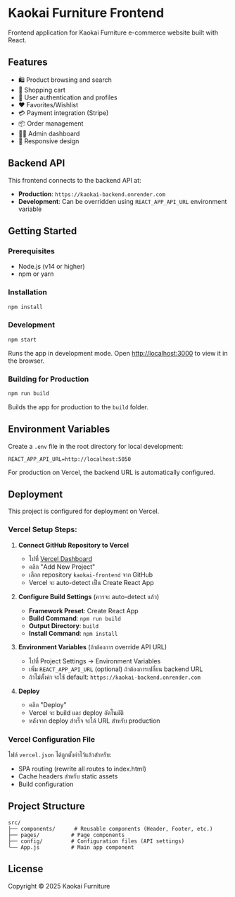 # Kaokai Furniture Frontend

Frontend application for Kaokai Furniture e-commerce website built with React.

## Features

- 🛍️ Product browsing and search
- 🛒 Shopping cart
- 👤 User authentication and profiles
- ❤️ Favorites/Wishlist
- 💳 Payment integration (Stripe)
- 📦 Order management
- 👨‍💼 Admin dashboard
- 📱 Responsive design

## Backend API

This frontend connects to the backend API at:
- **Production**: `https://kaokai-backend.onrender.com`
- **Development**: Can be overridden using `REACT_APP_API_URL` environment variable

## Getting Started

### Prerequisites

- Node.js (v14 or higher)
- npm or yarn

### Installation

```bash
npm install
```

### Development

```bash
npm start
```

Runs the app in development mode. Open [http://localhost:3000](http://localhost:3000) to view it in the browser.

### Building for Production

```bash
npm run build
```

Builds the app for production to the `build` folder.

## Environment Variables

Create a `.env` file in the root directory for local development:

```
REACT_APP_API_URL=http://localhost:5050
```

For production on Vercel, the backend URL is automatically configured.

## Deployment

This project is configured for deployment on Vercel. 

### Vercel Setup Steps:

1. **Connect GitHub Repository to Vercel**
   - ไปที่ [Vercel Dashboard](https://vercel.com/dashboard)
   - คลิก "Add New Project"
   - เลือก repository `kaokai-frontend` จาก GitHub
   - Vercel จะ auto-detect เป็น Create React App

2. **Configure Build Settings** (ควรจะ auto-detect แล้ว)
   - **Framework Preset**: Create React App
   - **Build Command**: `npm run build`
   - **Output Directory**: `build`
   - **Install Command**: `npm install`

3. **Environment Variables** (ถ้าต้องการ override API URL)
   - ไปที่ Project Settings → Environment Variables
   - เพิ่ม `REACT_APP_API_URL` (optional) ถ้าต้องการเปลี่ยน backend URL
   - ถ้าไม่ตั้งค่า จะใช้ default: `https://kaokai-backend.onrender.com`

4. **Deploy**
   - คลิก "Deploy"
   - Vercel จะ build และ deploy อัตโนมัติ
   - หลังจาก deploy สำเร็จ จะได้ URL สำหรับ production

### Vercel Configuration File

ไฟล์ `vercel.json` ได้ถูกตั้งค่าไว้แล้วสำหรับ:
- SPA routing (rewrite all routes to index.html)
- Cache headers สำหรับ static assets
- Build configuration

## Project Structure

```
src/
├── components/      # Reusable components (Header, Footer, etc.)
├── pages/          # Page components
├── config/         # Configuration files (API settings)
└── App.js          # Main app component
```

## License

Copyright © 2025 Kaokai Furniture
